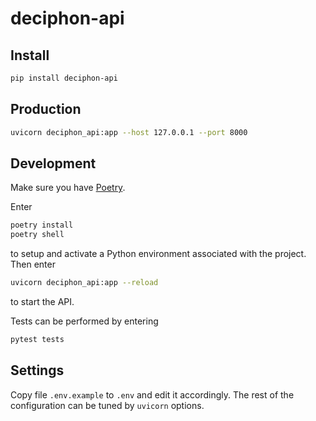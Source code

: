# deciphon-api

## Install

```bash
pip install deciphon-api
```

## Production

```bash
uvicorn deciphon_api:app --host 127.0.0.1 --port 8000
```

## Development

Make sure you have [Poetry](https://python-poetry.org/docs/).

Enter

```bash
poetry install
poetry shell
```

to setup and activate a Python environment associated with the project.
Then enter

```bash
uvicorn deciphon_api:app --reload
```

to start the API.

Tests can be performed by entering

```bash
pytest tests
```

## Settings

Copy file `.env.example` to `.env` and edit it accordingly.
The rest of the configuration can be tuned by `uvicorn` options.

